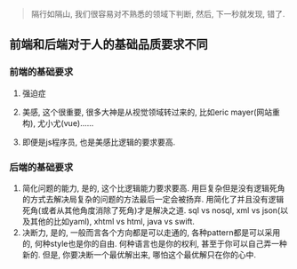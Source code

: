 > 隔行如隔山, 我们很容易对不熟悉的领域下判断, 然后, 下一秒就发现, 错了.

## 前端和后端对于人的基础品质要求不同

### 前端的基础要求

1. 强迫症

2. 美感, 这个很重要, 很多大神是从视觉领域转过来的, 比如eric mayer(网站重构), 尤小尤(vue)......

3. 即便是js程序员, 也是美感比逻辑的要求要高.


### 后端的基础要求

1. 简化问题的能力, 是的, 这个比逻辑能力要求要高. 用巨复杂但是没有逻辑死角的方式去解决局复杂的问题的方法最后一定会被扬弃. 用简化了并且没有逻辑死角(或者从其他角度消除了死角)才是解决之道. sql vs nosql, xml vs json(以及其他的比如yaml), xhtml vs html, java vs swift.
2. 决断力, 是的, 一般而言各个方向都是可以走通的, 各种pattern都是可以采用的, 何种style也是你的自由. 何种语言也是你的权利, 甚至于你可以自己弄一种新的. 但是, 你要决断一个最优解出来, 哪怕这个最优解只在你的心中.